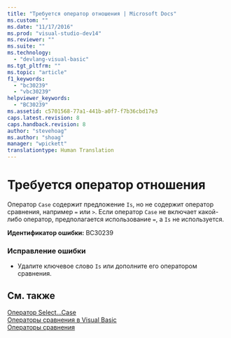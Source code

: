 ```yaml
---
title: "Требуется оператор отношения | Microsoft Docs"
ms.custom: ""
ms.date: "11/17/2016"
ms.prod: "visual-studio-dev14"
ms.reviewer: ""
ms.suite: ""
ms.technology: 
  - "devlang-visual-basic"
ms.tgt_pltfrm: ""
ms.topic: "article"
f1_keywords: 
  - "bc30239"
  - "vbc30239"
helpviewer_keywords: 
  - "BC30239"
ms.assetid: c5701568-77a1-441b-a0f7-f7b36cbd17e3
caps.latest.revision: 8
caps.handback.revision: 8
author: "stevehoag"
ms.author: "shoag"
manager: "wpickett"
translationtype: Human Translation
---
```

# Требуется оператор отношения
Оператор `Case` содержит предложение `Is`, но не содержит оператор сравнения, например `=` или `>`. Если оператор `Case` не включает какой\-либо оператор, предполагается использование `=`, а `Is` не используется.  
  
 **Идентификатор ошибки:** BC30239  
  
### Исправление ошибки  
  
-   Удалите ключевое слово `Is` или дополните его оператором сравнения.  
  
## См. также  
 [Оператор Select...Case](../../visual-basic/language-reference/statements/select-case-statement.md)   
 [Операторы сравнения в Visual Basic](../../visual-basic/programming-guide/language-features/operators-and-expressions/comparison-operators.md)   
 [Операторы сравнения](../../visual-basic/language-reference/operators/comparison-operators.md)